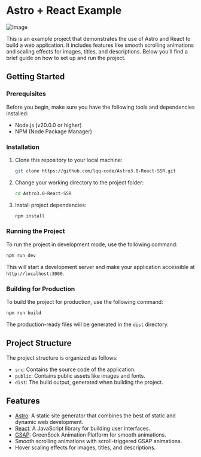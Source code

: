 # Astro + React Example

![Image](https://github.com/lqq-code/Astro3.0-React-SSR/assets/61107184/ad5616ff-8e38-41f1-88a9-41b0c30e3e8f)

This is an example project that demonstrates the use of Astro and React to build a web application. It includes features like smooth scrolling animations and scaling effects for images, titles, and descriptions. Below you'll find a brief guide on how to set up and run the project.

## Getting Started

### Prerequisites

Before you begin, make sure you have the following tools and dependencies installed:

- Node.js (v20.0.0 or higher)
- NPM (Node Package Manager)

### Installation

1. Clone this repository to your local machine:

   ```bash
   git clone https://github.com/lqq-code/Astro3.0-React-SSR.git
   ```

2. Change your working directory to the project folder:

   ```bash
   cd Astro3.0-React-SSR
   ```

3. Install project dependencies:

   ```bash
   npm install
   ```

### Running the Project

To run the project in development mode, use the following command:

```bash
npm run dev
```

This will start a development server and make your application accessible at `http://localhost:3000`.

### Building for Production

To build the project for production, use the following command:

```bash
npm run build
```

The production-ready files will be generated in the `dist` directory.

## Project Structure

The project structure is organized as follows:

- `src`: Contains the source code of the application.
- `public`: Contains public assets like images and fonts.
- `dist`: The build output, generated when building the project.

## Features

- [Astro](https://astro.build/): A static site generator that combines the best of static and dynamic web development.
- [React](https://reactjs.org/): A JavaScript library for building user interfaces.
- [GSAP](https://greensock.com/gsap/): GreenSock Animation Platform for smooth animations.
- Smooth scrolling animations with scroll-triggered GSAP animations.
- Hover scaling effects for images, titles, and descriptions.
